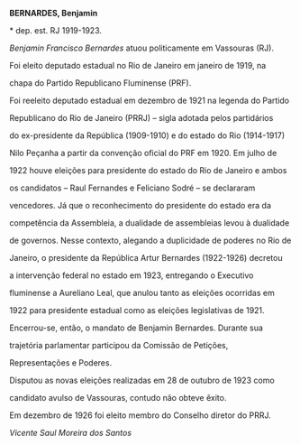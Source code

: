 **BERNARDES, Benjamin**



\* dep. est. RJ 1919-1923.



*Benjamin Francisco Bernardes* atuou politicamente em Vassouras (RJ).



Foi eleito deputado estadual no Rio de Janeiro em janeiro de 1919, na

chapa do Partido Republicano Fluminense (PRF).



Foi reeleito deputado estadual em dezembro de 1921 na legenda do Partido

Republicano do Rio de Janeiro (PRRJ) – sigla adotada pelos partidários

do ex-presidente da República (1909-1910) e do estado do Rio (1914-1917)

Nilo Peçanha a partir da convenção oficial do PRF em 1920. Em julho de

1922 houve eleições para presidente do estado do Rio de Janeiro e ambos

os candidatos – Raul Fernandes e Feliciano Sodré – se declararam

vencedores. Já que o reconhecimento do presidente do estado era da

competência da Assembleia, a dualidade de assembleias levou à dualidade

de governos. Nesse contexto, alegando a duplicidade de poderes no Rio de

Janeiro, o presidente da República Artur Bernardes (1922-1926) decretou

a intervenção federal no estado em 1923, entregando o Executivo

fluminense a Aureliano Leal, que anulou tanto as eleições ocorridas em

1922 para presidente estadual como as eleições legislativas de 1921.

Encerrou-se, então, o mandato de Benjamin Bernardes. Durante sua

trajetória parlamentar participou da Comissão de Petições,

Representações e Poderes.



Disputou as novas eleições realizadas em 28 de outubro de 1923 como

candidato avulso de Vassouras, contudo não obteve êxito.



Em dezembro de 1926 foi eleito membro do Conselho diretor do PRRJ.



*Vicente Saul Moreira dos Santos*



